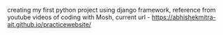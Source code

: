
creating my first python project using django framework, reference from youtube videos of coding with Mosh, 
current url - https://abhishekmitra-ait.github.io/practicewebsite/